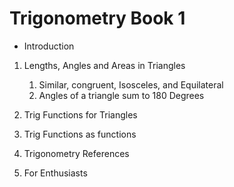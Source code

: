 # Trigonometry Book 1

* Introduction

1. Lengths, Angles and Areas in Triangles
	1. Similar, congruent, Isosceles, and Equilateral
	2. Angles of a triangle sum to 180 Degrees

2. Trig Functions for Triangles

3. Trig Functions as functions

4. Trigonometry References

5. For Enthusiasts
